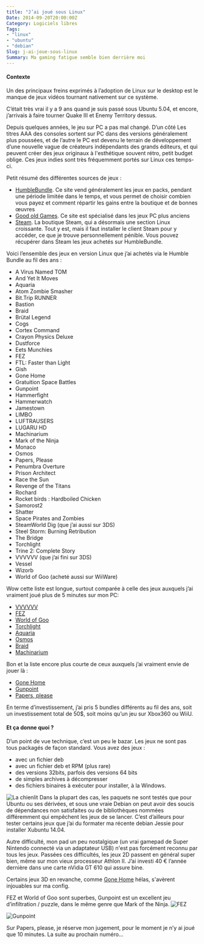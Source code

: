 ```yaml
---
title: "J’ai joué sous Linux"
Date: 2014-09-20T20:00:00Z
Category: Logiciels libres
Tags: 
- "linux"
- "ubuntu"
- "debian"
Slug: j-ai-joue-sous-linux
Summary: Ma gaming fatigue semble bien derrière moi
---
```


#### Contexte
Un des principaux freins exprimés à l’adoption de Linux sur le desktop est le manque de jeux vidéos tournant nativement sur ce système.

C’était très vrai il y a 9 ans quand je suis passé sous Ubuntu 5.04, et encore, j’arrivais à faire tourner Quake III et Enemy Territory dessus.

Depuis quelques années, le jeu sur PC a pas mal changé. 
D’un côté Les titres AAA des consoles sortent sur PC dans des versions généralement plus poussées, et de l’autre le PC est devenu le terrain de développement d’une nouvelle vague de créateurs indépendants des grands éditeurs,
et qui peuvent créer des jeux originaux à l'esthétique souvent rétro, petit budget oblige.
Ces jeux indies sont très fréquemment portés sur Linux ces temps-ci.

Petit résumé des différentes sources de jeux :

* <a href="http://humblebundle.com/">HumbleBundle</a>. Ce site vend généralement les jeux en packs, pendant une période limitée dans le temps, et vous permet de choisir combien vous payez et comment répartir les gains entre la boutique et de bonnes œuvres
* <a href="http://www.gog.com/games####sort=bestselling&amp;system=lin_mint,lin_ubuntu&amp;page=1">Good old Games</a>. Ce site est spécialisé dans les jeux PC plus anciens
* <a href="http://store.steampowered.com/browse/linux/">Steam</a>. La boutique Steam, qui a désormais une section Linux croissante. Tout y est, mais il faut installer le client Steam pour y accéder, ce que je trouve personnellement pénible. Vous pouvez récupérer dans Steam les jeux achetés sur HumbleBundle.

Voici l’ensemble des jeux en version Linux que j’ai achetés via le Humble Bundle au fil des ans :

* A Virus Named TOM
* And Yet It Moves
* Aquaria
* Atom Zombie Smasher
* Bit.Trip RUNNER
* Bastion
* Braid
* Brütal Legend
* Cogs
* Cortex Command
* Crayon Physics Deluxe
* Dustforce
* Eets Munchies
* FEZ
* FTL: Faster than Light
* Gish
* Gone Home
* Gratuition Space Battles
* Gunpoint
* Hammerfight
* Hammerwatch
* Jamestown
* LIMBO
* LUFTRAUSERS
* LUGARU HD
* Machinarium
* Mark of the Ninja
* Monaco
* Osmos
* Papers, Please
* Penumbra Overture
* Prison Architect
* Race the Sun
* Revenge of the Titans
* Rochard
* Rocket birds : Hardboiled Chicken
* Samorost2
* Shatter
* Space Pirates and Zombies
* SteamWorld Dig (que j’ai aussi sur 3DS)
* Steel Storm: Burning Retribution
* The Bridge
* Torchlight
* Trine 2: Complete Story
* VVVVVV (que j’ai fini sur 3DS)
* Vessel
* Wizorb
* World of Goo (acheté aussi sur WiiWare)

Wow cette liste est longue, surtout comparée à celle des jeux auxquels j’ai vraiment joué plus de 5 minutes sur mon PC:

* <a href="http://thelettervsixtim.es/">VVVVVV</a>
* <a href="http://fezgame.com/">FEZ</a>
* <a href="http://2dboy.com/games.php">World of Goo</a>
* <a href="http://www.torchlightgame.com/">Torchlight</a>
* <a href="http://www.bit-blot.com/aquaria/">Aquaria</a>
* <a href="http://www.hemispheregames.com/">Osmos</a>
* <a href="http://www.braid-game.com/">Braid</a>
* <a href="http://machinarium.net/">Machinarium</a>

Bon et la liste encore plus courte de ceux auxquels j’ai vraiment envie de jouer là :

* <a href="http://www.gonehomegame.com/">Gone Home</a>
* <a href="http://www.gunpointgame.com/">Gunpoint</a>
* <a href="http://papersplea.se/">Papers, please</a>

En terme d’investissement, j’ai pris 5 bundles différents au fil des ans, soit un investissement total de 50$, soit moins qu’un jeu sur Xbox360 ou WiiU.
#### Et ça donne quoi ?
D’un point de vue technique, c’est un peu le bazar.
Les jeux ne sont pas tous packagés de façon standard. Vous avez des jeux :

* avec un fichier deb
* avec un fichier deb et RPM (plus rare)
* des versions 32bits, parfois des versions 64 bits
* de simples archives à décompresser
* des fichiers binaires à exécuter pour installer, à la Windows.

<img alt="La chienlit" src="img/installers.png" />
Dans la plupart des cas, les paquets ne sont testés que pour Ubuntu ou ses dérivées, et sous une vraie Debian on peut avoir des soucis de dépendances non satisfaites 
ou de bibliothèques nommées différemment qui empêchent les jeux de se lancer.
C’est d’ailleurs pour tester certains jeux que j’ai du formater ma récente debian Jessie pour installer Xubuntu 14.04.

Autre difficulté, mon pad un peu nostalgique (un vrai gamepad de Super Nintendo connecté via un adaptateur USB) n'est pas forcément reconnu par tous les jeux.
Passées ces difficultés, les jeux 2D passent en général super bien, même sur mon vieux processeur Athlon II. J’ai investi 40 € l’année dernière dans une carte nVidia GT 610 qui assure bine.

Certains jeux 3D en revanche, comme <a href="http://www.gonehomegame.com/">Gone Home</a> hélas, s'avèrent injouables sur ma config.

FEZ et World of Goo sont superbes, Gunpoint est un excellent jeu d’infiltration / puzzle, dans le même genre que Mark of the Ninja.
<img alt="FEZ" src="img/fez.jpg" />

<img alt="Gunpoint" src="img/gunpoint.png" />

Sur Papers, please, je réserve mon jugement, pour le moment je n’y ai joué que 10 minutes.
La suite au prochain numéro…
